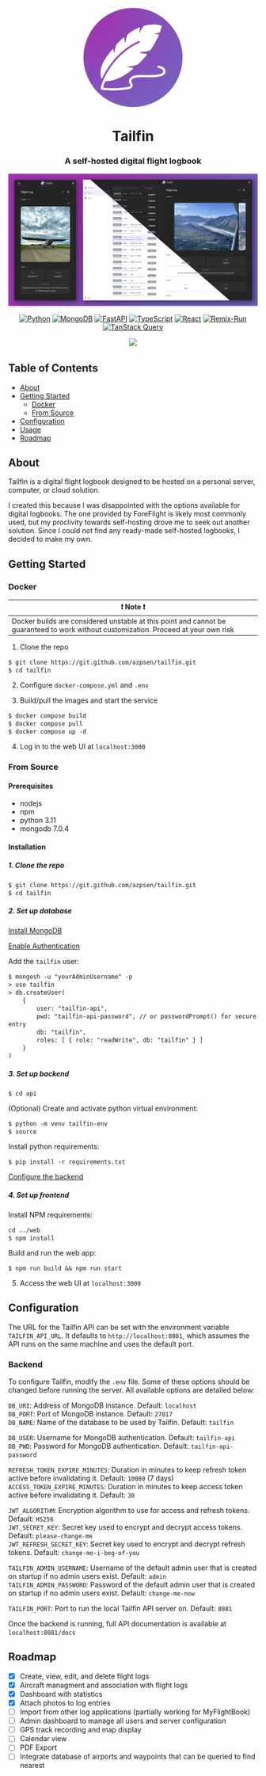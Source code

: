 <p align="center">
    <a href="" rel="nooperner">
    <img width=200px height=200px src="img/logo.png" alt="Tailfin Logo"></a>
</p>

<h1 align="center">Tailfin</h2>

<h3 align="center">A self-hosted digital flight logbook</h3>

![Screenshots](img/mockup.png)

<p align="center">
    <a href="https://python.org/"><img src="https://img.shields.io/badge/python-3670A0?style=for-the-badge&logo=python&logoColor=ffdd54" alt="Python" /></a>
    <a href="https://www.mongodb.com/"><img src="https://img.shields.io/badge/MongoDB-%234ea94b.svg?style=for-the-badge&logo=mongodb&logoColor=white" alt="MongoDB" /></a>
    <a href="https://fastapi.tiangolo.com/"><img src="https://img.shields.io/badge/FastAPI-005571?style=for-the-badge&logo=fastapi" alt="FastAPI" /></a>
    <a href="https://www.typescriptlang.org/"><img src="https://img.shields.io/badge/typescript-%23007ACC.svg?style=for-the-badge&logo=typescript&logoColor=white" alt="TypeScript" /></a>
    <a href="https://react.dev/"><img src="https://img.shields.io/badge/react-%2320232a.svg?style=for-the-badge&logo=react&logoColor=%2361DAFB" alt="React" /></a>
    <a href="https://remix.run/"><img src="https://img.shields.io/badge/remix-%23000.svg?style=for-the-badge&logo=remix&logoColor=white" alt="Remix-Run" /></a>
    <a href="https://tanstack.com/query/latest/"><img src="https://img.shields.io/badge/-React%20Query-FF4154?style=for-the-badge&logo=react%20query&logoColor=white" alt="TanStack Query" /></a>
</p>
<p align="center">
    <a href="LICENSE"><img src="https://img.shields.io/github/license/azpsen/tailfin-web?style=for-the-badge" /></a>
</p>

## Table of Contents

- [About](#about)
- [Getting Started](#getting_started)
  - [Docker](#docker)
  - [From Source](#from_source)
- [Configuration](#configuration)
- [Usage](#usage)
- [Roadmap](#roadmap)

## About <a name="about"></a>

Tailfin is a digital flight logbook designed to be hosted on a personal server, computer, or cloud solution.

I created this because I was disappointed with the options available for digital logbooks. The one provided by
ForeFlight is likely most commonly used, but my proclivity towards self-hosting drove me to seek out another solution.
Since I could not find any ready-made self-hosted logbooks, I decided to make my own.

## Getting Started <a name="getting_started"></a>

### Docker <a name="docker"></a>

|:exclamation: Note :exclamation: |
|---------------------------------|
| Docker builds are considered unstable at this point and cannot be guaranteed to work without customization. Proceed at your own risk |

1. Clone the repo

```
$ git clone https://git.github.com/azpsen/tailfin.git
$ cd tailfin
```

2. Configure `docker-compose.yml` and `.env`

3. Build/pull the images and start the service

```
$ docker compose build
$ docker compose pull
$ docker compose up -d
```

4. Log in to the web UI at `localhost:3000`

### From Source <a name="from_source"></a>

#### Prerequisites <a name="prerequisites"></a>

- nodejs
- npm
- python 3.11
- mongodb 7.0.4

#### Installation <a name="installation"></a>

##### 1. Clone the repo

```
$ git clone https://git.github.com/azpsen/tailfin.git
$ cd tailfin
```

##### 2. Set up database

[Install MongoDB](https://www.mongodb.com/docs/manual/installation/)

[Enable Authentication](https://www.geeksforgeeks.org/how-to-enable-authentication-on-mongodb/)

Add the `tailfin` user:

```
$ mongosh -u "yourAdminUsername" -p
> use tailfin
> db.createUser(
    {
        user: "tailfin-api",
        pwd: "tailfin-api-password", // or passwordPrompt() for secure entry
        db: "tailfin",
        roles: [ { role: "readWrite", db: "tailfin" } ]
    }
)
```

##### 3. Set up backend

```
$ cd api
```

(Optional) Create and activate python virtual environment:

```
$ python -m venv tailfin-env
$ source 
```

Install python requirements:

```
$ pip install -r requirements.txt
```

[Configure the backend](#backend_configuration)

##### 4. Set up frontend

Install NPM requirements:

```
cd ../web
$ npm install
```

Build and run the web app:

```
$ npm run build && npm run start
```

5. Access the web UI at `localhost:3000`

## Configuration <a name="configuration"></a>

The URL for the Tailfin API can be set with the environment variable `TAILFIN_API_URL`. It defaults to `http://localhost:8081`, which assumes the API runs on the same machine and uses the default port.

### Backend <a name="backend_configuration"></a>


To configure Tailfin, modify the `.env` file. Some of these options should be changed before running the server. All
available options are detailed below:

`DB_URI`: Address of MongoDB instance. Default: `localhost`
<br />
`DB_PORT`: Port of MongoDB instance. Default: `27017`
<br />
`DB_NAME`: Name of the database to be used by Tailfin. Default: `tailfin`

`DB_USER`: Username for MongoDB authentication. Default: `tailfin-api`
<br />
`DB_PWD`: Password for MongoDB authentication. Default: `tailfin-api-password`

`REFRESH_TOKEN_EXPIRE_MINUTES`: Duration in minutes to keep refresh token active before invalidating it. Default:
`10080` (7 days)
<br />
`ACCESS_TOKEN_EXPIRE_MINUTES`: Duration in minutes to keep access token active before invalidating it. Default: `30`

`JWT_ALGORITHM`: Encryption algorithm to use for access and refresh tokens. Default: `HS256`
<br />
`JWT_SECRET_KEY`: Secret key used to encrypt and decrypt access tokens. Default: `please-change-me`
<br />
`JWT_REFRESH_SECRET_KEY`: Secret key used to encrypt and decrypt refresh tokens. Default: `change-me-i-beg-of-you`

`TAILFIN_ADMIN_USERNAME`: Username of the default admin user that is created on startup if no admin users exist.
Default: `admin`
<br />
`TAILFIN_ADMIN_PASSWORD`: Password of the default admin user that is created on startup if no admin users exist.
Default: `change-me-now`

`TAILFIN_PORT`: Port to run the local Tailfin API server on. Default: `8081`

Once the backend is running, full API documentation is available at `localhost:8081/docs`

## Roadmap <a name="roadmap"></a>

- [x] Create, view, edit, and delete flight logs
- [x] Aircraft managment and association with flight logs
- [x] Dashboard with statistics
- [x] Attach photos to log entries
- [ ] Import from other log applications (partially working for MyFlightBook)
- [ ] Admin dashboard to manage all users and server configuration
- [ ] GPS track recording and map display
- [ ] Calendar view
- [ ] PDF Export
- [ ] Integrate database of airports and waypoints that can be queried to find nearest
